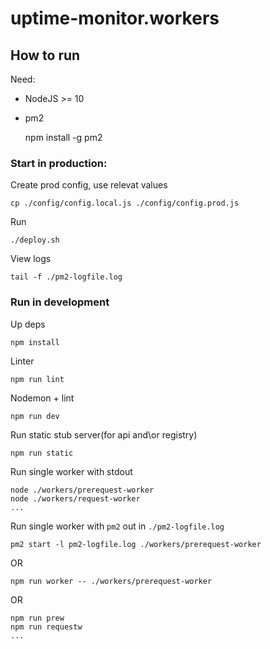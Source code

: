 
# uptime-monitor.workers

## How to run 

Need:
- NodeJS >= 10
- pm2

    npm install -g pm2

### Start in production:

Create prod config, use relevat values

    cp ./config/config.local.js ./config/config.prod.js
Run

    ./deploy.sh

View logs

    tail -f ./pm2-logfile.log

### Run in development
Up deps
    
    npm install
Linter

    npm run lint
Nodemon + lint

    npm run dev

Run static stub server(for api and\or registry)

    npm run static

Run single worker with stdout

    node ./workers/prerequest-worker
    node ./workers/request-worker
    ...
Run single worker with `pm2` out in `./pm2-logfile.log`

    pm2 start -l pm2-logfile.log ./workers/prerequest-worker
OR

    npm run worker -- ./workers/prerequest-worker

OR 

    npm run prew
    npm run requestw
    ...